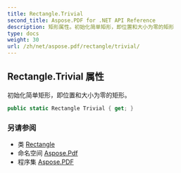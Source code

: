 ```yaml
---
title: Rectangle.Trivial
second_title: Aspose.PDF for .NET API Reference
description: 矩形属性。初始化简单矩形，即位置和大小为零的矩形
type: docs
weight: 30
url: /zh/net/aspose.pdf/rectangle/trivial/
---
```

## Rectangle.Trivial 属性

初始化简单矩形，即位置和大小为零的矩形。

```csharp
public static Rectangle Trivial { get; }
```

### 另请参阅

* 类 [Rectangle](../)
* 命名空间 [Aspose.Pdf](../../../aspose.pdf/)
* 程序集 [Aspose.PDF](../../../)